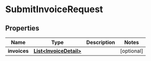 # SubmitInvoiceRequest

## Properties
Name | Type | Description | Notes
------------ | ------------- | ------------- | -------------
**invoices** | [**List&lt;InvoiceDetail&gt;**](InvoiceDetail.md) |  |  [optional]

